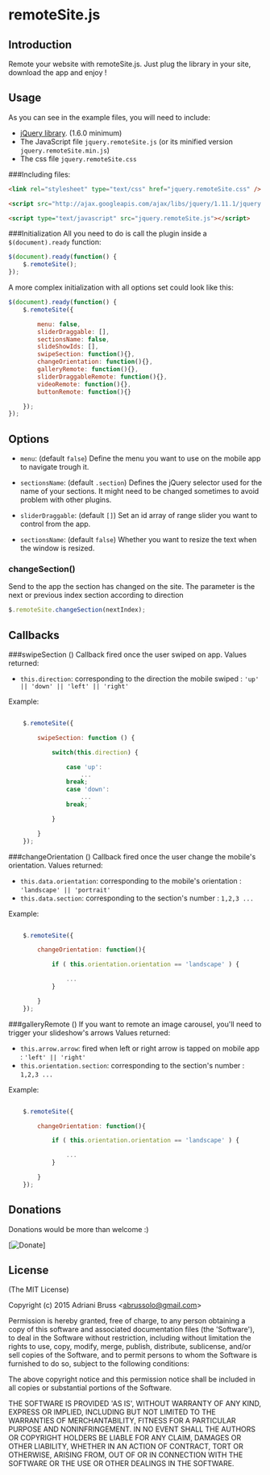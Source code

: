 # remoteSite.js

## Introduction
Remote your website with remoteSite.js. Just plug the library in your site, download the app and enjoy !


## Usage
As you can see in the example files, you will need to include:
 - [jQuery library](http://jquery.com/). (1.6.0 minimum)
 - The JavaScript file `jquery.remoteSite.js` (or its minified version `jquery.remoteSite.min.js`)
 - The css file `jquery.remoteSite.css`


###Including files:
```html
<link rel="stylesheet" type="text/css" href="jquery.remoteSite.css" />

<script src="http://ajax.googleapis.com/ajax/libs/jquery/1.11.1/jquery.min.js"></script>

<script type="text/javascript" src="jquery.remoteSite.js"></script>
```


###Initialization
All you need to do is call the plugin inside a `$(document).ready` function:

```javascript
$(document).ready(function() {
	$.remoteSite();
});
```

A more complex initialization with all options set could look like this:
```javascript
$(document).ready(function() {
	$.remoteSite({

		menu: false,
		sliderDraggable: [],
		sectionsName: false,
		slideShowIds: [],
		swipeSection: function(){},
		changeOrientation: function(){},
		galleryRemote: function(){},
		sliderDraggableRemote: function(){},
		videoRemote: function(){},
		buttonRemote: function(){}

	});
});
```


## Options

- `menu`: (default `false`) Define the menu you want to use on the mobile app to navigate trough it.

- `sectionsName`: (default `.section`) Defines the jQuery selector used for the name of your sections. It might need to be changed sometimes to avoid problem with other plugins.

- `sliderDraggable`: (default `[]`) Set an id array of range slider you want to control from the app.

- `sectionsName`: (default `false`) Whether you want to resize the text when the window is resized.


### changeSection()
Send to the app the section has changed on the site. The parameter is the next or previous index section according to direction
```javascript
$.remoteSite.changeSection(nextIndex);
```

## Callbacks

###swipeSection ()
Callback fired once the user swiped on app.
Values returned:

- `this.direction`: corresponding to the direction the mobile swiped : ` 'up' || 'down' || 'left' || 'right' `

Example:

```javascript

	$.remoteSite({

		swipeSection: function () {

			switch(this.direction) {

				case 'up':
					...
				break;
				case 'down':
					...
				break;

			}

		}
	});
```

###changeOrientation ()
Callback fired once the user change the mobile's orientation.
Values returned:

- `this.data.orientation`: corresponding to the mobile's orientation : ` 'landscape' || 'portrait' `
- `this.data.section`: corresponding to the section's number : ` 1,2,3 ... `

Example:

```javascript

	$.remoteSite({

		changeOrientation: function(){

			if ( this.orientation.orientation == 'landscape' ) {

			 	...
			}

		}
	});
```


###galleryRemote ()
If you want to remote an image carousel, you'll need to trigger your slideshow's arrows
Values returned:

- `this.arrow.arrow`: fired when left or right arrow is tapped on mobile app : ` 'left' || 'right' `
- `this.orientation.section`: corresponding to the section's number : ` 1,2,3 ... `

Example:

```javascript

	$.remoteSite({

		changeOrientation: function(){

			if ( this.orientation.orientation == 'landscape' ) {

			 	...
			}

		}
	});
```





## Donations
Donations would be more than welcome :)

[![Donate](https://www.paypalobjects.com/en_US/GB/i/btn/btn_donateCC_LG.gif)]


## License

(The MIT License)

Copyright (c) 2015 Adriani Bruss &lt;abrussolo@gmail.com&gt;

Permission is hereby granted, free of charge, to any person obtaining
a copy of this software and associated documentation files (the
'Software'), to deal in the Software without restriction, including
without limitation the rights to use, copy, modify, merge, publish,
distribute, sublicense, and/or sell copies of the Software, and to
permit persons to whom the Software is furnished to do so, subject to
the following conditions:

The above copyright notice and this permission notice shall be
included in all copies or substantial portions of the Software.

THE SOFTWARE IS PROVIDED 'AS IS', WITHOUT WARRANTY OF ANY KIND,
EXPRESS OR IMPLIED, INCLUDING BUT NOT LIMITED TO THE WARRANTIES OF
MERCHANTABILITY, FITNESS FOR A PARTICULAR PURPOSE AND NONINFRINGEMENT.
IN NO EVENT SHALL THE AUTHORS OR COPYRIGHT HOLDERS BE LIABLE FOR ANY
CLAIM, DAMAGES OR OTHER LIABILITY, WHETHER IN AN ACTION OF CONTRACT,
TORT OR OTHERWISE, ARISING FROM, OUT OF OR IN CONNECTION WITH THE
SOFTWARE OR THE USE OR OTHER DEALINGS IN THE SOFTWARE.